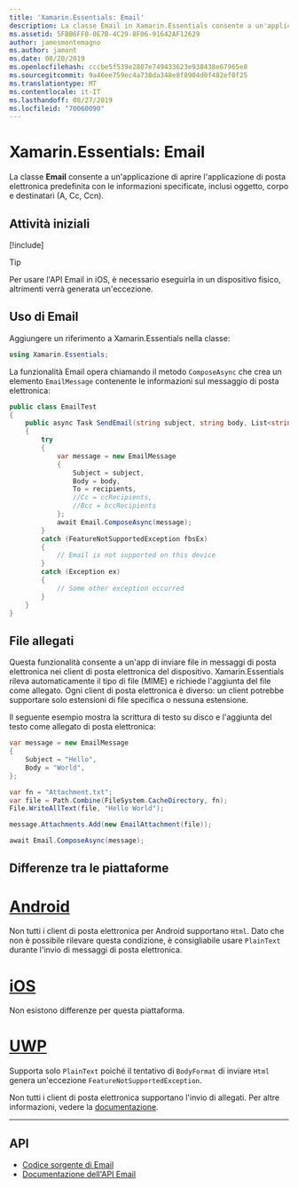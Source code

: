 ```yaml
---
title: 'Xamarin.Essentials: Email'
description: La classe Email in Xamarin.Essentials consente a un'applicazione di aprire l'applicazione di posta elettronica predefinita con le informazioni specificate, inclusi oggetto, corpo e destinatari (A, Cc, Ccn).
ms.assetid: 5FBB6FF0-0E7B-4C29-8F06-91642AF12629
author: jamesmontemagno
ms.author: jamont
ms.date: 08/20/2019
ms.openlocfilehash: cccbe5f539e2807e749433623e938438e67965e8
ms.sourcegitcommit: 9a46ee759ec4a738da348e8f8904d0f482ef0f25
ms.translationtype: MT
ms.contentlocale: it-IT
ms.lasthandoff: 08/27/2019
ms.locfileid: "70060090"
---
```

# <a name="xamarinessentials-email"></a>Xamarin.Essentials: Email

La classe **Email** consente a un'applicazione di aprire l'applicazione di posta elettronica predefinita con le informazioni specificate, inclusi oggetto, corpo e destinatari (A, Cc, Ccn).

## <a name="get-started"></a>Attività iniziali

[!include[](~/essentials/includes/get-started.md)]

> [!TIP]
> Per usare l'API Email in iOS, è necessario eseguirla in un dispositivo fisico, altrimenti verrà generata un'eccezione.

## <a name="using-email"></a>Uso di Email

Aggiungere un riferimento a Xamarin.Essentials nella classe:

```csharp
using Xamarin.Essentials;
```

La funzionalità Email opera chiamando il metodo `ComposeAsync` che crea un elemento `EmailMessage` contenente le informazioni sul messaggio di posta elettronica:

```csharp
public class EmailTest
{
    public async Task SendEmail(string subject, string body, List<string> recipients)
    {
        try
        {
            var message = new EmailMessage
            {
                Subject = subject,
                Body = body,
                To = recipients,
                //Cc = ccRecipients,
                //Bcc = bccRecipients
            };
            await Email.ComposeAsync(message);
        }
        catch (FeatureNotSupportedException fbsEx)
        {
            // Email is not supported on this device
        }
        catch (Exception ex)
        {
            // Some other exception occurred
        }
    }
}
```

## <a name="file-attachments"></a>File allegati

Questa funzionalità consente a un'app di inviare file in messaggi di posta elettronica nei client di posta elettronica del dispositivo. Xamarin.Essentials rileva automaticamente il tipo di file (MIME) e richiede l'aggiunta del file come allegato. Ogni client di posta elettronica è diverso: un client potrebbe supportare solo estensioni di file specifica o nessuna estensione.

Il seguente esempio mostra la scrittura di testo su disco e l'aggiunta del testo come allegato di posta elettronica:

```csharp
var message = new EmailMessage
{
    Subject = "Hello",
    Body = "World",
};

var fn = "Attachment.txt";
var file = Path.Combine(FileSystem.CacheDirectory, fn);
File.WriteAllText(file, "Hello World");

message.Attachments.Add(new EmailAttachment(file));

await Email.ComposeAsync(message);
```

## <a name="platform-differences"></a>Differenze tra le piattaforme

# <a name="androidtabandroid"></a>[Android](#tab/android)

Non tutti i client di posta elettronica per Android supportano `Html`. Dato che non è possibile rilevare questa condizione, è consigliabile usare `PlainText` durante l'invio di messaggi di posta elettronica.

# <a name="iostabios"></a>[iOS](#tab/ios)

Non esistono differenze per questa piattaforma.

# <a name="uwptabuwp"></a>[UWP](#tab/uwp)

Supporta solo `PlainText` poiché il tentativo di `BodyFormat` di inviare `Html` genera un'eccezione `FeatureNotSupportedException`.

Non tutti i client di posta elettronica supportano l'invio di allegati. Per altre informazioni, vedere la [documentazione](https://docs.microsoft.com/windows/uwp/contacts-and-calendar/sending-email).

-----

## <a name="api"></a>API

- [Codice sorgente di Email](https://github.com/xamarin/Essentials/tree/master/Xamarin.Essentials/Email)
- [Documentazione dell'API Email](xref:Xamarin.Essentials.Email)
